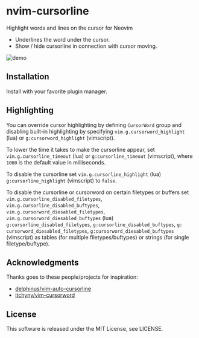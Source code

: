 # nvim-cursorline

Highlight words and lines on the cursor for Neovim

- Underlines the word under the cursor.
- Show / hide cursorline in connection with cursor moving.

![demo](https://user-images.githubusercontent.com/42740055/102508634-f4d26c80-40c8-11eb-90af-142a7a63837d.gif)

## Installation
Install with your favorite plugin manager.

## Highlighting
You can override cursor highlighting by defining `CursorWord` group and disabling built-in highlighting by specifying `vim.g.cursorword_highlight` (lua) or `g:cursorword_highlight` (vimscript).

To lower the time it takes to make the cursorline appear, set `vim.g.cursorline_timeout` (lua) or `g:cursorline_timeout` (vimscript), where `1000` is the default value in milliseconds.

To disable the cursorline set `vim.g.cursorline_highlight` (lua) `g:cursorline_highlight` (vimscript) to `false`.

To disable the cursorline or cursorword on certain filetypes or buffers set `vim.g.cursorline_disabled_filetypes`, `vim.g.cursorline_disabled_buftypes`, `vim.g.cursorword_diesabled_filetypes`, `vim.g.cursorword_diesabled_buftypes` (lua) `g:cursorline_disabled_filetypes`, `g:cursorline_disabled_buftypes`, `g: cursorword_diesabled_filetypes`, `g:cursorword_diesabled_buftypes` (vimscript) as tables (for multiple filetypes/buftypes) or strings (for single filetype/buftype).

## Acknowledgments
Thanks goes to these people/projects for inspiration:

- [delphinus/vim-auto-cursorline](https://github.com/delphinus/vim-auto-cursorline)
- [itchyny/vim-cursorword](https://github.com/itchyny/vim-cursorword)

## License
This software is released under the MIT License, see LICENSE.

